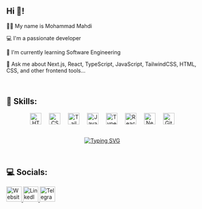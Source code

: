 <h2 align="left">Hi 👋!</h2>

👨‍💻 My name is Mohammad Mahdi  

💻 I'm a passionate developer  

🧠 I'm currently learning Software Engineering  

💬 Ask me about Next.js, React, TypeScript, JavaScript, TailwindCSS, HTML, CSS, and other frontend tools...

<br />

## 🚀 Skills:
<div align="center">
  <!-- HTML -->
  <img src="https://cdn.jsdelivr.net/gh/devicons/devicon/icons/html5/html5-original.svg" height="30" alt="HTML5" />
  <img width="12" />
  
  <!-- CSS -->
  <img src="https://cdn.jsdelivr.net/gh/devicons/devicon/icons/css3/css3-original.svg" height="30" alt="CSS3" />
  <img width="12" />

  <!-- TailwindCSS -->
  <img src="https://cdn.jsdelivr.net/gh/devicons/devicon/icons/tailwindcss/tailwindcss-original.svg" height="30" alt="Tailwind CSS" />
  <img width="12" />
  
  <!-- JavaScript -->
  <img src="https://cdn.jsdelivr.net/gh/devicons/devicon/icons/javascript/javascript-original.svg" height="30" alt="JavaScript" />
  <img width="12" />

  <!-- TypeScript -->
  <img src="https://cdn.jsdelivr.net/gh/devicons/devicon/icons/typescript/typescript-original.svg" height="30" alt="TypeScript" />
  <img width="12" />

  <!-- React -->
  <img src="https://cdn.jsdelivr.net/gh/devicons/devicon/icons/react/react-original.svg" height="30" alt="React" />
  <img width="12" />

  <!-- Next.js -->
  <img src="https://cdn.jsdelivr.net/gh/devicons/devicon/icons/nextjs/nextjs-original.svg" height="30" alt="Next.js" />
  <img width="12" />
  
  <!-- Git -->
  <img src="https://cdn.jsdelivr.net/gh/devicons/devicon/icons/git/git-original.svg" height="30" alt="Git" />
</div>

<br />

<div align="center">

[![Typing SVG](https://readme-typing-svg.demolab.com?font=Fira+Code&weight=700&size=23&pause=1000&color=EAB308&background=EAB3082C&center=true&vCenter=true&width=500&lines=Front-End+Developer+%F0%9F%94%A5;Software+Engineer+%E2%9C%A8;%5B+NEXT+%7C+REACT+%7C+TS+%7C+TailwindCSS+%5D)](https://git.io/typing-svg)

</div>

<br />

## 💻 Socials:
<div align="left">
 
  <a href="https://mohammad-mahdi-heshmati.ir" target="_blank">
    <img src="https://img.shields.io/static/v1?message=Website&logo=google-chrome&label=&color=0F9D58&logoColor=white&labelColor=&style=for-the-badge" height="40" alt="Website logo" />
  </a>
 
<a href="https://www.linkedin.com/in/mohammadmahdiheshmati" target="_blank">
  <img src="https://img.shields.io/static/v1?message=LinkedIn&logo=linkedin&label=&color=0077B5&logoColor=white&labelColor=&style=for-the-badge" height="40" alt="LinkedIn logo" />
</a>
 
  <a href="https://t.me/MohammadMahdiHeshmati" target="_blank">
    <img src="https://img.shields.io/static/v1?message=Telegram&logo=telegram&label=&color=2CA5E0&logoColor=white&labelColor=&style=for-the-badge" height="40" alt="Telegram logo" />
  </a>
</div>
